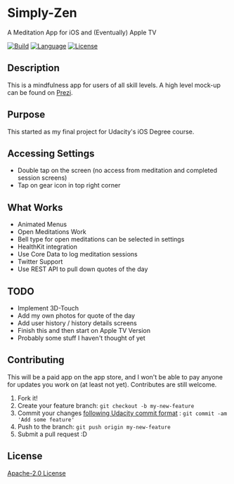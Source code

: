 # Simply-Zen
A Meditation App for iOS and (Eventually) Apple TV

[![Build](https://img.shields.io/circleci/project/github/RedSparr0w/node-csgo-parser.svg)](http://blaumagier.com)
[![Language](http://img.shields.io/badge/language-swift-brightgreen.svg?style=flat)](https://developer.apple.com/swift)
[![License](https://img.shields.io/badge/license-Apache--2.0-blue.svg)](license.md)

## Description

This is a mindfulness app for users of all skill levels.  A high level mock-up can be found on [Prezi](https://prezi.com/view/cOvZsPdSOVXgDdZN8T5v/).

## Purpose

This started as my final project for Udacity's iOS Degree course.

## Accessing Settings

* Double tap on the screen (no access from meditation and completed session screens)
* Tap on gear icon in top right corner

## What Works

* Animated Menus
* Open Meditations Work
* Bell type for open meditations can be selected in settings
* HealthKit integration
* Use Core Data to log meditation sessions
* Twitter Support
* Use REST API to pull down quotes of the day

## TODO

* Implement 3D-Touch
* Add my own photos for quote of the day
* Add user history / history details screens
* Finish this and then start on Apple TV Version
* Probably some stuff I haven't thought of yet

## Contributing

This will be a paid app on the app store, and I won't be able to pay anyone for updates you work on (at least not yet).  Contributes are still welcome.

1. Fork it!
2. Create your feature branch: `git checkout -b my-new-feature`
3. Commit your changes [following Udacity commit format](http://udacity.github.io/git-styleguide/) : `git commit -am 'Add some feature'`
4. Push to the branch: `git push origin my-new-feature`
5. Submit a pull request :D

## License
[Apache-2.0 License](license.md)
